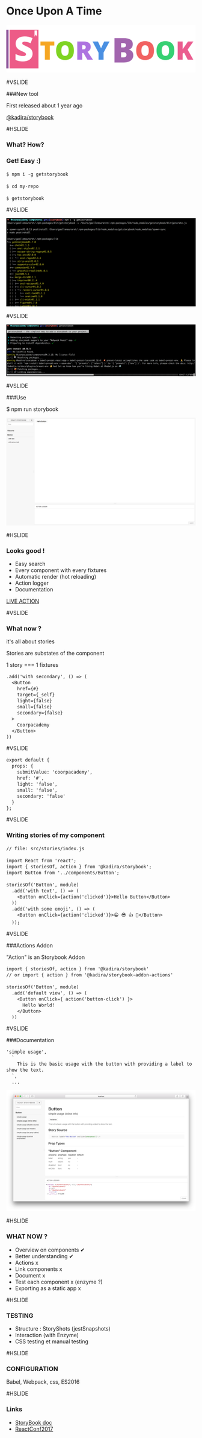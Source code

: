 # Once Upon A Time

![logobig](assets/logobig.png)

#VSLIDE

###New tool

First released about 1 year ago

[@kadira/storybook](https://www.npmjs.com/package/@kadira/storybook)


#HSLIDE
### What? How? 
### Get! Easy :)

```
$ npm i -g getstorybook

$ cd my-repo

$ getstorybook
```

#VSLIDE

![npmiStorybook](assets/npmiStorybook.png)

#VSLIDE

![getstorybook](assets/getStorybook.png)


#VSLIDE

###Use

$ npm run storybook

![storybook](assets/storybook.png)

#HSLIDE

### Looks good !

- Easy search
- Every component with every fixtures
- Automatic render (hot reloading)
- Action logger
- Documentation

[LIVE ACTION](http://localhost:3004/)

#VSLIDE

### What now ?

it's all about stories

Stories are substates of the component

1 story === 1 fixtures

```
.add('with secondary', () => (
  <Button
    href={#}
    target={_self}
    light={false}
    small={false}
    secondary={false}
  >
    Coorpacademy
  </Button>
))
```
#VSLIDE

```
export default {
  props: {
    submitValue: 'coorpacademy',
    href: '#',
    light: 'false',
    small: 'false',
    secondary: 'false'
  }
};
```

#VSLIDE

### Writing stories of my component 

```
// file: src/stories/index.js

import React from 'react';
import { storiesOf, action } from '@kadira/storybook';
import Button from '../components/Button';

storiesOf('Button', module)
  .add('with text', () => (
    <Button onClick={action('clicked')}>Hello Button</Button>
  ))
  .add('with some emoji', () => (
    <Button onClick={action('clicked')}>😀 😎 👍 💯</Button>
  ));
```

#VSLIDE

###Actions Addon

"Action" is an Storybook Addon

```
import { storiesOf, action } from '@kadira/storybook'
// or import { action } from '@kadira/storybook-addon-actions'

storiesOf('Button', module)
  .add('default view', () => (
    <Button onClick={ action('button-click') }>
      Hello World!
    </Button>
  ))

```

#VSLIDE

###Documentation

```
'simple usage',
  `
    This is the basic usage with the button with providing a label to show the text.
  `,
  ...
```

![addonInfo](assets/addonInfo.png)


#HSLIDE

### WHAT NOW ?

- Overview on components ✔
- Better understanding ✔
- Actions x
- Link components x
- Document x
- Test each component x (enzyme ?)
- Exporting as a static app x

#HSLIDE

### TESTING

- Structure : StoryShots (jestSnapshots)
- Interaction (with Enzyme)
- CSS testing et manual testing

#HSLIDE

### CONFIGURATION

Babel, Webpack, css, ES2016

#HSLIDE

### Links

- [StoryBook doc](https://getstorybook.io/docs)
- [ReactConf2017](https://www.youtube.com/watch?v=PF0Vi-iIyoo)
